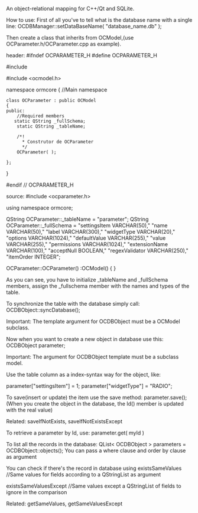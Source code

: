 An object-relational mapping for C++/Qt and SQLite.

How to use:
First of all you've to tell what is the database name with a single line:
OCDBManager::setDataBaseName( "database_name.db" );

Then create a class that inherits from OCModel,(use OCParameter.h/OCParameter.cpp as example).

header:
#ifndef OCPARAMETER_H
#define OCPARAMETER_H

#include <QString>

#include <ocmodel.h>

namespace ormcore { //Main namespace

    class OCParameter : public OCModel
    {
    public:
        //Required members
	   static QString _fullSchema;
        static QString _tableName;

        /*!
          * Construtor de OCParameter
          */
        OCParameter( );

    };
}

#endif // OCPARAMETER_H

source:
#include <ocparameter.h>

using namespace ormcore;

QString OCParameter::_tableName = "parameter";
QString OCParameter::_fullSchema =
"settingsItem VARCHAR(50),"
"name VARCHAR(50),"
"label VARCHAR(300),"
"widgetType VARCHAR(20),"
"options VARCHAR(1024),"
"defaultValue VARCHAR(255),"
"value VARCHAR(255),"
"permissions VARCHAR(1024),"
"extensionName  VARCHAR(100),"
"acceptNull BOOLEAN,"
"regexValidator VARCHAR(250),"
"itemOrder INTEGER";

OCParameter::OCParameter()
    :OCModel()
{
}

As you can see, you have to initialize _tableName and _fullSchema members, assign the _fullschema member with the names and types of the table.

To synchronize the table with the database simply call: OCDBObject<OCParameter>::syncDatabase();

Important: The template argument for OCDBObject must be a OCModel subclass.

Now when you want to create a new object in  database use this:
OCDBObject<OCParameter> parameter;

Important: The argument for OCDBObject template must be a subclass model.

Use the table column as a index-syntax way for the object, like:

parameter["settingsItem"] = 1;
parameter["widgetType"] = "RADIO";

To save(insert or update) the item use the save method:
parameter.save(); (When you create the object in the database, the Id() member is updated with the real value)

Related: saveIfNotExists, saveIfNotExistsExcept

To retrieve a parameter by Id, use:
parameter.get( myId )

To list all the records in the database:
QList< OCDBObject<OCParameter> > parameters = OCDBObject<OCParameter>::objects();
You can pass a where clause and order by clause as argument

You can check if there's the record in database using
existsSameValues //Same values for fields according to a QStringList as argument

existsSameValuesExcept //Same values except a QStringList of fields to ignore in the comparison

Related: getSameValues, getSameValuesExcept


